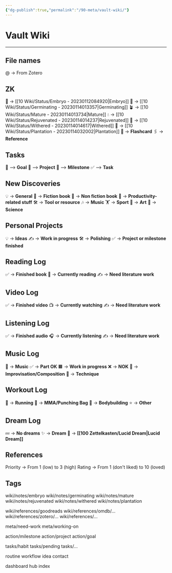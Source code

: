 ```yaml
---
{"dg-publish":true,"permalink":"/90-meta/vault-wiki/"}
---
```


# Vault Wiki
---
## File names
@ -> From Zotero

## ZK
🌱 -> [[10 Wiki/Status/Embryo - 20230112084920\|Embryo]]
🌰 -> [[10 Wiki/Status/Germinating - 20230114013357\|Germinating]]
🪴 -> [[10 Wiki/Status/Mature - 20230114013734\|Mature]]
💧 -> [[10 Wiki/Status/Rejuvenated - 20230114014237\|Rejuvenated]]
🍂 -> [[10 Wiki/Status/Withered - 20230114014617\|Withered]]
🌲 -> [[10 Wiki/Status/Plantation - 20230114032002\|Plantation]]
🎴 -> **Flashcard**
🖇️ -> **Reference**

## Tasks
🗻 --> **Goal**
🚧 --> **Project**
🎯 --> **Milestone**
✅ --> **Task**

## New Discoveries
💡 -> **General**
📕 -> **Fiction book**
📘 -> **Non fiction book**
🗿 -> **Productivity-related stuff**
🛠️ -> **Tool or resource**
🎶 -> **Music**
🏋️ -> **Sport**
🎨 -> **Art**
🔭 -> **Science**

## Personal Projects
💡 -> **Ideas**
✍️ -> **Work in progress**
🛠️ -> **Polishing**
✅ -> **Project or milestone finished**

## Reading Log
✅ -> **Finished book**
📖 -> **Currently reading**
✍️ -> **Need literature work**

## Video Log
✅ -> **Finished video**
📺 -> **Currently watching**
✍️ -> **Need literature work**

## Listening Log
✅ -> **Finished audio**
🎧 -> **Currently listening**
✍️ -> **Need literature work**

## Music Log
🎹 -> **Music**
✅ -> **Part OK**
🟧 -> **Work in progress**
❌ -> **NOK**
🎵 -> **Improvisation/Composition**
🎼 -> **Technique**

## Workout Log
🏃 -> **Running**
🥊 -> **MMA/Punching Bag**
💪 -> **Bodybuilding**
⭐ -> **Other**

## Dream Log
💤 -> **No dreams**
✨ -> **Dream**
🗻 -> **[[100 Zettelkasten/Lucid Dream\|Lucid Dream]]**

## References
Priority -> From 1 (low) to 3 (high)
Rating -> From 1 (don't liked) to 10 (loved)

## Tags

wiki/notes/embryo
wiki/notes/germinating
wiki/notes/mature
wiki/notes/rejuvenated
wiki/notes/withered
wiki/notes/plantation

wiki/references/goodreads
wiki/references/omdb/...
wiki/references/zotero/...
wiki/references/...

meta/need-work
meta/working-on

action/milestone
action/project
action/goal

tasks/habit
tasks/pending
tasks/...

routine
workflow
idea
contact

dashboard
hub
index

